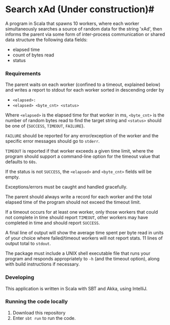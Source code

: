 # Search xAd (Under construction)#

A program in Scala that spawns 10 workers, where each worker simultaneously 
searches a source of random data for the string 'xAd', then informs the parent 
via some form of inter-process communication or shared data structure the 
following data fields:
- elapsed time
- count of bytes read
- status

### Requirements ###

The parent waits on each worker (confined to a timeout, explained below) and 
writes a report to stdout for each worker sorted in descending order by 
- `<elapsed>:`
- `<elapsed> <byte_cnt> <status>`

Where `<elapsed>` is the elapsed time for that worker in ms, `<byte_cnt>` is 
the number of random bytes read to find the target string and `<status>` should 
be one of {`SUCCESS`, `TIMEOUT`, `FAILURE`}. 

`FAILURE` should be reported for any error/exception of the worker and the 
specific error messages should go to `stderr`. 

`TIMEOUT` is reported if that worker exceeds a given time limit, where the 
program should support a command-line option for the timeout value that defaults 
to `60s`. 

If the status is not `SUCCESS`, the `<elapsed>` and `<byte_cnt>` fields will 
be empty.

Exceptions/errors must be caught and handled gracefully. 

The parent should always write a record for each worker and the total elapsed
time of the program should not exceed the timeout limit. 

If a timeout occurs for at least one worker, only those workers that could 
not complete in time should report `TIMEOUT`, other workers may have completed 
in time and should report 
`SUCCESS`. 

A final line of output will show the average time spent per byte read in units 
of your choice where failed/timeout workers will not report stats. 
11 lines of output total to `stdout`.

The package must include a UNIX shell executable file that runs your program 
and responds appropriately to `-h` (and the timeout option), along with build 
instructions if necessary.

### Developing ###

This application is written in Scala with SBT and Akka, using IntelliJ.

### Running the code locally ###

1. Download this repository
3. Enter `sbt run` to run the code.
